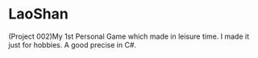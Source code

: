 # LaoShan
(Project 002)My 1st Personal Game which made in leisure time. I made it just for hobbies. A good precise in C#.
